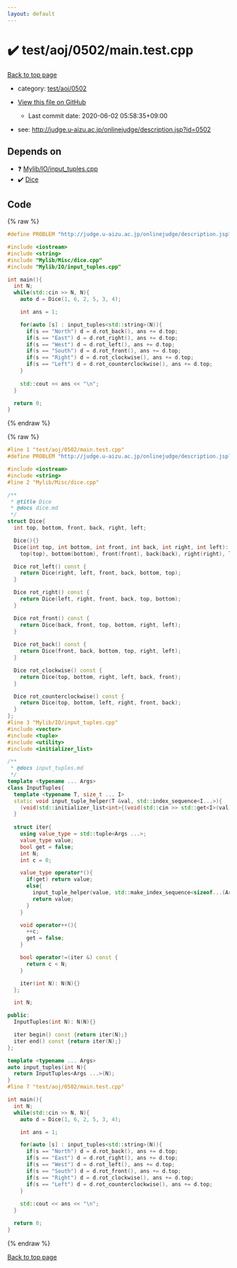 ```yaml
---
layout: default
---
```


<!-- mathjax config similar to math.stackexchange -->
<script type="text/javascript" async
  src="https://cdnjs.cloudflare.com/ajax/libs/mathjax/2.7.5/MathJax.js?config=TeX-MML-AM_CHTML">
</script>
<script type="text/x-mathjax-config">
  MathJax.Hub.Config({
    TeX: { equationNumbers: { autoNumber: "AMS" }},
    tex2jax: {
      inlineMath: [ ['$','$'] ],
      processEscapes: true
    },
    "HTML-CSS": { matchFontHeight: false },
    displayAlign: "left",
    displayIndent: "2em"
  });
</script>

<script type="text/javascript" src="https://cdnjs.cloudflare.com/ajax/libs/jquery/3.4.1/jquery.min.js"></script>
<script src="https://cdn.jsdelivr.net/npm/jquery-balloon-js@1.1.2/jquery.balloon.min.js" integrity="sha256-ZEYs9VrgAeNuPvs15E39OsyOJaIkXEEt10fzxJ20+2I=" crossorigin="anonymous"></script>
<script type="text/javascript" src="../../../../assets/js/copy-button.js"></script>
<link rel="stylesheet" href="../../../../assets/css/copy-button.css" />


# :heavy_check_mark: test/aoj/0502/main.test.cpp

<a href="../../../../index.html">Back to top page</a>

* category: <a href="../../../../index.html#f070aafcfc9617f5a2bf249d6bfa024f">test/aoj/0502</a>
* <a href="{{ site.github.repository_url }}/blob/master/test/aoj/0502/main.test.cpp">View this file on GitHub</a>
    - Last commit date: 2020-06-02 05:58:35+09:00


* see: <a href="http://judge.u-aizu.ac.jp/onlinejudge/description.jsp?id=0502">http://judge.u-aizu.ac.jp/onlinejudge/description.jsp?id=0502</a>


## Depends on

* :question: <a href="../../../../library/Mylib/IO/input_tuples.cpp.html">Mylib/IO/input_tuples.cpp</a>
* :heavy_check_mark: <a href="../../../../library/Mylib/Misc/dice.cpp.html">Dice</a>


## Code

<a id="unbundled"></a>
{% raw %}
```cpp
#define PROBLEM "http://judge.u-aizu.ac.jp/onlinejudge/description.jsp?id=0502"

#include <iostream>
#include <string>
#include "Mylib/Misc/dice.cpp"
#include "Mylib/IO/input_tuples.cpp"

int main(){
  int N;
  while(std::cin >> N, N){
    auto d = Dice(1, 6, 2, 5, 3, 4);

    int ans = 1;

    for(auto [s] : input_tuples<std::string>(N)){
      if(s == "North") d = d.rot_back(), ans += d.top;
      if(s == "East") d = d.rot_right(), ans += d.top;
      if(s == "West") d = d.rot_left(), ans += d.top;
      if(s == "South") d = d.rot_front(), ans += d.top;
      if(s == "Right") d = d.rot_clockwise(), ans += d.top;
      if(s == "Left") d = d.rot_counterclockwise(), ans += d.top;
    }
    
    std::cout << ans << "\n";
  }

  return 0;
}

```
{% endraw %}

<a id="bundled"></a>
{% raw %}
```cpp
#line 1 "test/aoj/0502/main.test.cpp"
#define PROBLEM "http://judge.u-aizu.ac.jp/onlinejudge/description.jsp?id=0502"

#include <iostream>
#include <string>
#line 2 "Mylib/Misc/dice.cpp"

/**
 * @title Dice
 * @docs dice.md
 */
struct Dice{
  int top, bottom, front, back, right, left;

  Dice(){}
  Dice(int top, int bottom, int front, int back, int right, int left):
    top(top), bottom(bottom), front(front), back(back), right(right), left(left){}

  Dice rot_left() const {
    return Dice(right, left, front, back, bottom, top);
  }

  Dice rot_right() const {
    return Dice(left, right, front, back, top, bottom);
  }

  Dice rot_front() const {
    return Dice(back, front, top, bottom, right, left);
  }
  
  Dice rot_back() const {
    return Dice(front, back, bottom, top, right, left);
  }

  Dice rot_clockwise() const {
    return Dice(top, bottom, right, left, back, front);
  }

  Dice rot_counterclockwise() const {
    return Dice(top, bottom, left, right, front, back);
  }
};
#line 3 "Mylib/IO/input_tuples.cpp"
#include <vector>
#include <tuple>
#include <utility>
#include <initializer_list>

/**
 * @docs input_tuples.md
 */
template <typename ... Args>
class InputTuples{
  template <typename T, size_t ... I>
  static void input_tuple_helper(T &val, std::index_sequence<I...>){
    (void)std::initializer_list<int>{(void(std::cin >> std::get<I>(val)), 0)...};
  }
  
  struct iter{
    using value_type = std::tuple<Args ...>;
    value_type value;
    bool get = false;
    int N;
    int c = 0;

    value_type operator*(){
      if(get) return value;
      else{
        input_tuple_helper(value, std::make_index_sequence<sizeof...(Args)>());
        return value;
      }
    }

    void operator++(){
      ++c;
      get = false;
    }

    bool operator!=(iter &) const {
      return c < N;
    }

    iter(int N): N(N){}
  };

  int N;

public:
  InputTuples(int N): N(N){}

  iter begin() const {return iter(N);}
  iter end() const {return iter(N);}
};

template <typename ... Args>
auto input_tuples(int N){
  return InputTuples<Args ...>(N);
}
#line 7 "test/aoj/0502/main.test.cpp"

int main(){
  int N;
  while(std::cin >> N, N){
    auto d = Dice(1, 6, 2, 5, 3, 4);

    int ans = 1;

    for(auto [s] : input_tuples<std::string>(N)){
      if(s == "North") d = d.rot_back(), ans += d.top;
      if(s == "East") d = d.rot_right(), ans += d.top;
      if(s == "West") d = d.rot_left(), ans += d.top;
      if(s == "South") d = d.rot_front(), ans += d.top;
      if(s == "Right") d = d.rot_clockwise(), ans += d.top;
      if(s == "Left") d = d.rot_counterclockwise(), ans += d.top;
    }
    
    std::cout << ans << "\n";
  }

  return 0;
}

```
{% endraw %}

<a href="../../../../index.html">Back to top page</a>

